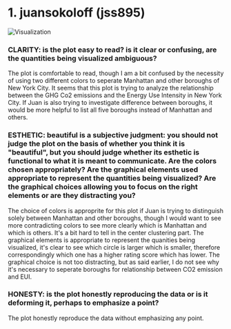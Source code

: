 # 1. juansokoloff (jss895) 

![Visualization](https://github.com/juansokoloff/PUI2017_jss895/blob/master/HW8_jss895/Visualization.png)

### CLARITY: is the plot easy to read? is it clear or confusing, are the quantities being visualized ambiguous?

The plot is comfortable to read, though I am a bit confused by the necessity of using two different colors to seperate Manhattan and other boroughs of New York City. It seems that this plot is trying to analyze the relationship between the GHG Co2 emissions and the Energy Use Intensity in New York City. If Juan is also trying to investigate difference between boroughs, it would be more helpful to list all five boroughs instead of Manhattan and others. 

### ESTHETIC: beautiful is a subjective judgment: you should not judge the plot on the basis of whether you think it is "beautiful", but you should judge whether its esthetic is functional to what it is meant to communicate. Are the colors chosen appropriately? Are the graphical elements used appropriate to represent the quantities being visualized? Are the graphical choices allowing you to focus on the right elements or are they distracting you?

The choice of colors is approprite for this plot if Juan is trying to distinguish solely between Manhattan and other boroughs, though I would want to see more contradicting colors to see more clearly which is Manhattan and which is others. It's a bit hard to tell in the center clustering part. The graphical elements is appropriate to represent the quanities being visualized, it's clear to see which circle is larger which is smaller, therefore correspondingly which one has a higher rating score which has lower. The graphical choice is not too distracting, but as said earlier, I do not see why it's necessary to seperate boroughs for relationship between CO2 emission and EUI. 

### HONESTY: is the plot honestly reproducing the data or is it deforming it, perhaps to emphasize a point?
The plot honestly reproduce the data without emphasizing any point. 
